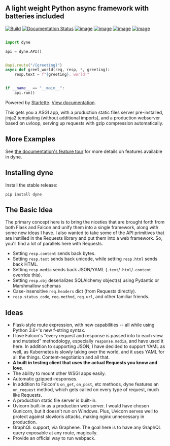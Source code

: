 ## A light weight Python async framework with batteries included

[![Build](https://github.com/tabotkevin/dyne/actions/workflows/build.yaml/badge.svg)](https://github.com/tabotkevin/dyne/actions/workflows/build.yaml)
[![Documentation Status](https://readthedocs.org/projects/dyneapi/badge/?version=latest)](https://dyneapi.readthedocs.io/en/latest/?badge=latest)
[![image](https://img.shields.io/pypi/v/dyne.svg)](https://pypi.org/project/dyne/)
[![image](https://img.shields.io/pypi/l/dyne.svg)](https://pypi.org/project/dyne/)
[![image](https://img.shields.io/pypi/pyversions/dyne.svg)](https://pypi.org/project/dyne/)
[![image](https://img.shields.io/github/contributors/tabotkevin/dyne.svg)](https://github.com/tabotkevin/dyne/graphs/contributors)

```python

import dyne

api = dyne.API()


@api.route("/{greeting}")
async def greet_world(req, resp, *, greeting):
    resp.text = f"{greeting}, world!"


if __name__ == "__main__":
    api.run()

```

Powered by [Starlette](https://www.starlette.io/). [View documentation](https://dyneapi.readthedocs.io).

This gets you a ASGI app, with a production static files server pre-installed, jinja2
templating (without additional imports), and a production webserver based on uvloop,
serving up requests with gzip compression automatically.

## More Examples

See
[the documentation's feature tour](https://dyneapi.readthedocs.io/en/latest/tour.html)
for more details on features available in dyne.

## Installing dyne

Install the stable release:

    pip install dyne

## The Basic Idea

The primary concept here is to bring the niceties that are brought forth from both Flask
and Falcon and unify them into a single framework, along with some new ideas I have. I
also wanted to take some of the API primitives that are instilled in the Requests
library and put them into a web framework. So, you'll find a lot of parallels here with
Requests.

- Setting `resp.content` sends back bytes.
- Setting `resp.text` sends back unicode, while setting `resp.html` sends back HTML.
- Setting `resp.media` sends back JSON/YAML (`.text`/`.html`/`.content` override this).
- Setting `resp.obj` deserializes SQLAlchemy object(s) using Pydantic or Marshmallow schemas
- Case-insensitive `req.headers` dict (from Requests directly).
- `resp.status_code`, `req.method`, `req.url`, and other familiar friends.

## Ideas

- Flask-style route expression, with new capabilities -- all while using Python 3.6+'s
  new f-string syntax.
- I love Falcon's "every request and response is passed into to each view and mutated"
  methodology, especially `response.media`, and have used it here. In addition to
  supporting JSON, I have decided to support YAML as well, as Kubernetes is slowly
  taking over the world, and it uses YAML for all the things. Content-negotiation and
  all that.
- **A built in testing client that uses the actual Requests you know and love**.
- The ability to mount other WSGI apps easily.
- Automatic gzipped-responses.
- In addition to Falcon's `on_get`, `on_post`, etc methods, dyne features an
  `on_request` method, which gets called on every type of request, much like Requests.
- A production static file server is built-in.
- Uvicorn built-in as a production web server. I would have chosen Gunicorn, but it
  doesn't run on Windows. Plus, Uvicorn serves well to protect against slowloris
  attacks, making nginx unnecessary in production.
- GraphQL support, via Graphene. The goal here is to have any GraphQL query exposable at
  any route, magically.
- Provide an official way to run webpack.
